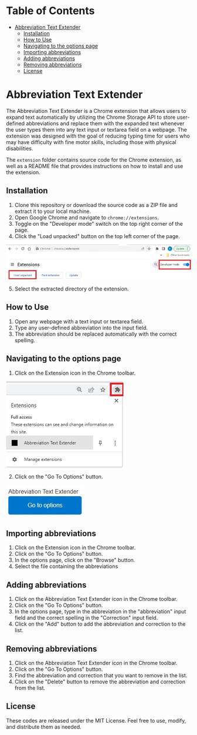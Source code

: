# Table of Contents
- [Abbreviation Text Extender](#abbreviation_text_extender)
    - [Installation](#installation)
    - [How to Use](#how_to_use)
    - [Navigating to the options page](#abbr_option_page)
    - [Importing abbreviations](#importing_abbreviations)
    - [Adding abbreviations](#adding_abbreviations)
    - [Removing abbreviations](#removing_abbreviations)
    - [License](#license)

    
# Abbreviation Text Extender <a id="abbreviation_text_extender"></a>

The Abbreviation Text Extender is a Chrome extension that allows users to expand text automatically by utilizing the Chrome Storage API to store user-defined abbreviations and replace them with the expanded text whenever the user types them into any text input or textarea field on a webpage. The extension was designed with the goal of reducing typing time for users who may have difficulty with fine motor skills, including those with physical disabilities.

The `extension` folder contains source code for the Chrome extension, as well as a README file that provides instructions on how to install and use the extension. 

## Installation <a id="installation"></a>
1.  Clone this repository or download the source code as a ZIP file and extract it to your local machine.
2.  Open Google Chrome and navigate to `chrome://extensions`.
3.  Toggle on the "Developer mode" switch on the top right corner of the page.
4.  Click the "Load unpacked" button on the top left corner of the page.

![A screenshot of the Chrome extension management page showing the toggle switch for 'Developer mode' in the top right corner of the page and the 'Load unpacked' button in the top left corner of the page.](./readme-images/develper-mode.jpg)

5.  Select the extracted directory of the extension.

## How to Use <a id="how_to_use"></a>
1.  Open any webpage with a text input or textarea field.
2.  Type any user-defined abbreviation into the input field.
3.  The abbreviation should be replaced automatically with the correct spelling.

## Navigating to the options page <a id="abbr_option_page"></a>
1. Click on the Extension icon in the Chrome toolbar.

![A screenshot of the Chrome extension icon showing all installed extension and the Abbreviation Text Extender Chrome extension.](./readme-images/extension.jpg)

2. Click on the "Go To Options" button.

![A screenshot of the Abbreviation Text Extender's "Go To Options" button.](./readme-images/go-to-options.jpg)

## Importing abbreviations <a id="importing_abbreviations"></a>
1. Click on the Extension icon in the Chrome toolbar.
2. Click on the "Go To Options" button.
3. In the options page, click on the "Browse" button.
4. Select the file containing the abbreviations

## Adding abbreviations <a id="adding_abbreviations"></a>

1.  Click on the Abbreviation Text Extender icon in the Chrome toolbar.
2.  Click on the "Go To Options" button.
3.  In the options page, type in the abbreviation in the "abbreviation" input field and the correct spelling in the "Correction" input field.
4.  Click on the "Add" button to add the abbreviation and correction to the list.

## Removing abbreviations <a id="removing_abbreviations"></a>

1.  Click on the Abbreviation Text Extender icon in the Chrome toolbar.
2.  Click on the "Go To Options" button.
3.  Find the abbreviation and correction that you want to remove in the list.
4.  Click on the "Delete" button to remove the abbreviation and correction from the list.

## License <a id="license"></a>

These codes are released under the MIT License. Feel free to use, modify, and distribute them as needed.
